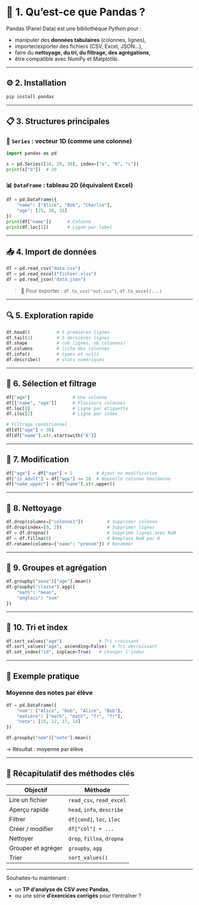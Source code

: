 # 🐼 1. Qu’est-ce que Pandas ?

Pandas (Panel Data) est une bibliothèque Python pour :

* manipuler des **données tabulaires** (colonnes, lignes),
* importer/exporter des fichiers (CSV, Excel, JSON…),
* faire du **nettoyage, du tri, du filtrage, des agrégations**,
* être compatible avec NumPy et Matplotlib.

---

## ⚙️ 2. Installation

```bash
pip install pandas
```

---

## 📋 3. Structures principales

### 📄 `Series` : vecteur 1D (comme une colonne)

```python
import pandas as pd

s = pd.Series([10, 20, 30], index=["a", "b", "c"])
print(s["b"])  # 20
```

### 📊 `DataFrame` : tableau 2D (équivalent Excel)

```python
df = pd.DataFrame({
    "name": ["Alice", "Bob", "Charlie"],
    "age": [25, 30, 35]
})
print(df["name"])      # Colonne
print(df.loc[1])       # Ligne par label
```

---

## 📥 4. Import de données

```python
df = pd.read_csv("data.csv")
df = pd.read_excel("fichier.xlsx")
df = pd.read_json("data.json")
```

> 🔄 Pour exporter : `df.to_csv("out.csv")`, `df.to_excel(...)`

---

## 🔍 5. Exploration rapide

```python
df.head()          # 5 premières lignes
df.tail(3)         # 3 dernières lignes
df.shape           # (nb_lignes, nb_colonnes)
df.columns         # liste des colonnes
df.info()          # types et nulls
df.describe()      # stats numériques
```

---

## 🔁 6. Sélection et filtrage

```python
df["age"]                # Une colonne
df[["name", "age"]]      # Plusieurs colonnes
df.loc[0]                # Ligne par étiquette
df.iloc[2]               # Ligne par index

# Filtrage conditionnel
df[df["age"] > 30]
df[df["name"].str.startswith("A")]
```

---

## 🔄 7. Modification

```python
df["age"] = df["age"] + 1         # Ajout ou modification
df["is_adult"] = df["age"] >= 18  # Nouvelle colonne booléenne
df["name_upper"] = df["name"].str.upper()
```

---

## 🧹 8. Nettoyage

```python
df.drop(columns=["colonne1"])         # Supprimer colonne
df.drop(index=[0, 2])                 # Supprimer lignes
df = df.dropna()                      # Supprime lignes avec NaN
df = df.fillna(0)                     # Remplace NaN par 0
df.rename(columns={"name": "prenom"}) # Renommer
```

---

## 🧮 9. Groupes et agrégation

```python
df.groupby("sexe")["age"].mean()
df.groupby("classe").agg({
    "math": "mean",
    "anglais": "sum"
})
```

---

## 🔢 10. Tri et index

```python
df.sort_values("age")              # Tri croissant
df.sort_values("age", ascending=False)  # Tri décroissant
df.set_index("id", inplace=True)   # Changer l'index
```

---

## 🧠 Exemple pratique

### Moyenne des notes par élève

```python
df = pd.DataFrame({
    "nom": ["Alice", "Bob", "Alice", "Bob"],
    "matière": ["math", "math", "fr", "fr"],
    "note": [15, 12, 17, 14]
})

df.groupby("nom")["note"].mean()
```

→ Résultat : moyenne par élève

---

## 🧠 Récapitulatif des méthodes clés

| Objectif           | Méthode                    |
| ------------------ | -------------------------- |
| Lire un fichier    | `read_csv`, `read_excel`   |
| Aperçu rapide      | `head`, `info`, `describe` |
| Filtrer            | `df[cond]`, `loc`, `iloc`  |
| Créer / modifier   | `df["col"] = ...`          |
| Nettoyer           | `drop`, `fillna`, `dropna` |
| Grouper et agréger | `groupby`, `agg`           |
| Trier              | `sort_values()`            |

---

Souhaites-tu maintenant :

* un **TP d’analyse de CSV avec Pandas**,
* ou une série **d’exercices corrigés** pour t’entraîner ?
